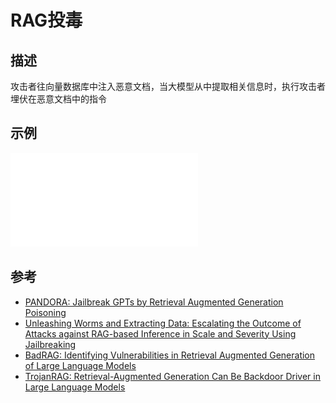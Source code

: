 # RAG投毒
## 描述
攻击者往向量数据库中注入恶意文档，当大模型从中提取相关信息时，执行攻击者埋伏在恶意文档中的指令
## 示例
![](../assets/rag_poison1.md)
## 参考
- [PANDORA: Jailbreak GPTs by Retrieval Augmented Generation Poisoning](https://arxiv.org/abs/2402.08416)
- [Unleashing Worms and Extracting Data: Escalating the Outcome of Attacks against RAG-based Inference in Scale and Severity Using Jailbreaking](https://arxiv.org/abs/2409.08045)
- [BadRAG: Identifying Vulnerabilities in Retrieval Augmented Generation of Large Language Models](https://arxiv.org/abs/2406.00083)
- [TrojanRAG: Retrieval-Augmented Generation Can Be Backdoor Driver in Large Language Models](https://arxiv.org/abs/2405.13401)
